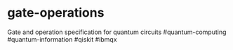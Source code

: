 # gate-operations
Gate and operation specification for quantum circuits #quantum-computing #quantum-information #qiskit #ibmqx
